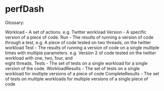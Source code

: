 perfDash
========

Glossary:

Workload 	- 	A set of actions. e.g. Twitter workload
Version 	- 	A specific version of a piece of code.
Run 		- 	The results of running a version of code 
				through a test, e.g. A piece of code tested
				on two threads, on the twitter workload
Test 		- 	The results of running a version of code on a 
				single multiple times with multiple 
				parameters. e.g. Version 2 of code tested on the 
				twitter workload with one, two, four, and  
				eight threads.
Tests 		- 	The set of tests on a single workload for 
				a single version of the code. 
WorkloadResults	- 	The set of tests on a single workload
					for multiple versions of a piece of code
CompleteResults	-	The set of tests on multiple workloads 
					for multiple versions of a single piece of code